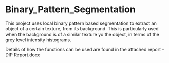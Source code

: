 # Binary_Pattern_Segmentation
This project uses local binary pattern based segmentation to extract an object of a certain texture, from its background.
This is particularly used when the background is of a similar texture yo the object, in terms of the grey level intensity histograms.

Details of how the functions can be used are found in the attached report - DIP Report.docx
